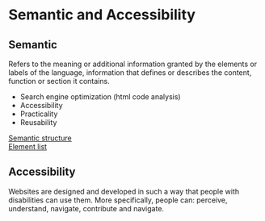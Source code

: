 # Semantic and Accessibility

## Semantic

Refers to the meaning or additional information granted by the elements or labels of the language, information that defines or describes the content, function or section it contains.

* Search engine optimization (html code analysis)
* Accessibility
* Practicality
* Reusability

[Semantic structure](https://internetingishard.com/html-and-css/semantic-html) <br />
[Element list](https://developer.mozilla.org/es/docs/HTML/HTML5/HTML5_lista_elementos)

## Accessibility


Websites are designed and developed in such a way that people with disabilities can use them. More specifically, people can: perceive, understand, navigate, contribute and navigate.
